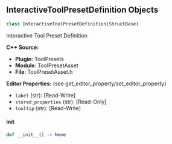 ## InteractiveToolPresetDefinition Objects

```python
class InteractiveToolPresetDefinition(StructBase)
```

Interactive Tool Preset Definition

**C++ Source:**

- **Plugin**: ToolPresets
- **Module**: ToolPresetAsset
- **File**: ToolPresetAsset.h

**Editor Properties:** (see get_editor_property/set_editor_property)

- ``label`` (str):  [Read-Write]
- ``stored_properties`` (str):  [Read-Only]
- ``tooltip`` (str):  [Read-Write]

<a id="unreal.InteractiveToolPresetDefinition.__init__"></a>

#### __init__

```python
def __init__() -> None
```

<a id="unreal.InteractiveToolPresetDefintion"></a>